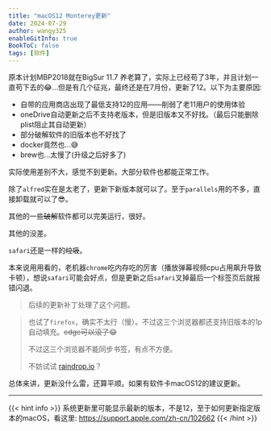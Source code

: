 ```yaml
---
title: "macOS12 Monterey更新"
date: 2024-07-29
author: wangy325
enableGitInfo: true
BookToC: false
tags: [软件]
---
```


原本计划MBP2018就在BigSur 11.7 养老算了，实际上已经苟了3年，并且计划一直苟下去的😂...但是有几个征兆，最终还是在7月份，更新了12。以下为主要原因:

- 自带的应用商店出现了最低支持12的应用——削弱了老11用户的使用体验
- oneDrive自动更新之后不支持老版本，但是旧版本又不好找。（最后只能删除plist阻止其自动更新）
- 部分破解软件的旧版本也不好找了
- docker竟然也...😅
- brew也...太慢了(升级之后好多了)

<!--more-->

实际使用差别不大，感觉不到更新。大部分软件也都能正常工作。

除了`alfred`实在是太老了，更新下新版本就可以了。至于`parallels`用的不多，直接卸载就可以了😎。

其他的一些~~破解~~软件都可以完美运行，很好。

其他的没差。

`safari`还是一样的~~垃圾~~。

本来说用用看的，老机器`chrome`吃内存吃的厉害（播放弹幕视频cpu占用飙升导致卡顿），想说`safari`可能会好点，但是更新之后`safari`叉掉最后一个标签页后就报错闪退。

>后续的更新补丁处理了这个问题。

>也试了`firefox`，确实不太行（慢）。不过这三个浏览器都还支持旧版本的1p自动填充。~~edge可以滚了~~😂
>
>不过这三个浏览器不能同步书签，有点不方便。
>
> 不妨试试 [raindrop.io](https://raindrop.io/download)？


总体来讲，更新没什么雷，还算平顺。如果有软件卡macOS12的建议更新。

---

{{< hint info >}}
系统更新里可能显示最新的版本，不是12，至于如何更新指定版本的macOS，看这里: https://support.apple.com/zh-cn/102662
{{< /hint >}}



